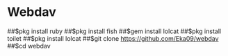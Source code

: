 # Webdav
##$pkg install ruby
##$pkg install fish
##$gem install lolcat
##$pkg install toilet
##$pkg install lolcat
##$git clone https://github.com/Eka09/webdav
##$cd webdav
